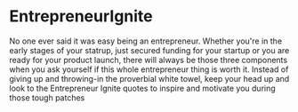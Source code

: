 # EntrepreneurIgnite
No one ever said it was easy being an entrepreneur. Whether you're in the early stages of your statrup, just secured funding for your startup or you are ready for your product launch, there will always be those three components when you ask yourself if this whole entrepreneur thing is worth it. Instead of giving up and throwing-in the proverbial white towel, keep your head up and look to the Entrepreneur Ignite quotes to inspire and motivate you during those tough patches
